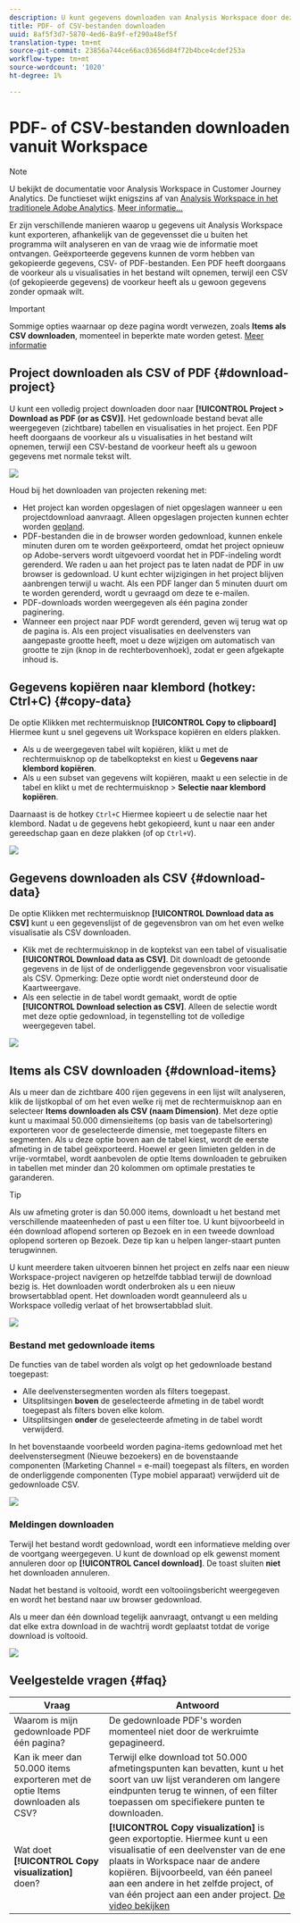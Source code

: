 ```yaml
---
description: U kunt gegevens downloaden van Analysis Workspace door deze te kopiëren of in PDF- en CSV-indeling.
title: PDF- of CSV-bestanden downloaden
uuid: 8af5f3d7-5870-4ed6-8a9f-ef290a48ef5f
translation-type: tm+mt
source-git-commit: 23856a744ce66ac03656d84f72b4bce4cdef253a
workflow-type: tm+mt
source-wordcount: '1020'
ht-degree: 1%

---
```



# PDF- of CSV-bestanden downloaden vanuit Workspace

>[!NOTE]
>
>U bekijkt de documentatie voor Analysis Workspace in Customer Journey Analytics. De functieset wijkt enigszins af van [Analysis Workspace in het traditionele Adobe Analytics](https://docs.adobe.com/content/help/en/analytics/analyze/analysis-workspace/home.html). [Meer informatie...](/help/getting-started/cja-aa.md)

Er zijn verschillende manieren waarop u gegevens uit Analysis Workspace kunt exporteren, afhankelijk van de gegevensset die u buiten het programma wilt analyseren en van de vraag wie de informatie moet ontvangen. Geëxporteerde gegevens kunnen de vorm hebben van gekopieerde gegevens, CSV- of PDF-bestanden. Een PDF heeft doorgaans de voorkeur als u visualisaties in het bestand wilt opnemen, terwijl een CSV (of gekopieerde gegevens) de voorkeur heeft als u gewoon gegevens zonder opmaak wilt.

>[!IMPORTANT]
>
> Sommige opties waarnaar op deze pagina wordt verwezen, zoals **Items als CSV downloaden**, momenteel in beperkte mate worden getest. [Meer informatie](https://docs.adobe.com/content/help/nl-NL/analytics/landing/an-releases.html)

## Project downloaden als CSV of PDF {#download-project}

U kunt een volledig project downloaden door naar **[!UICONTROL Project > Download as PDF (or as CSV)]**. Het gedownloade bestand bevat alle weergegeven (zichtbare) tabellen en visualisaties in het project. Een PDF heeft doorgaans de voorkeur als u visualisaties in het bestand wilt opnemen, terwijl een CSV-bestand de voorkeur heeft als u gewoon gegevens met normale tekst wilt.

![](assets/download-project.png)

Houd bij het downloaden van projecten rekening met:

* Het project kan worden opgeslagen of niet opgeslagen wanneer u een projectdownload aanvraagt. Alleen opgeslagen projecten kunnen echter worden [gepland](https://docs.adobe.com/content/help/en/analytics/analyze/analysis-workspace/curate-share/t-schedule-report.html).
* PDF-bestanden die in de browser worden gedownload, kunnen enkele minuten duren om te worden geëxporteerd, omdat het project opnieuw op Adobe-servers wordt uitgevoerd voordat het in PDF-indeling wordt gerenderd. We raden u aan het project pas te laten nadat de PDF in uw browser is gedownload. U kunt echter wijzigingen in het project blijven aanbrengen terwijl u wacht. Als een PDF langer dan 5 minuten duurt om te worden gerenderd, wordt u gevraagd om deze te e-mailen.
* PDF-downloads worden weergegeven als één pagina zonder paginering.
* Wanneer een project naar PDF wordt gerenderd, geven wij terug wat op de pagina is. Als een project visualisaties en deelvensters van aangepaste grootte heeft, moet u deze wijzigen om automatisch van grootte te zijn (knop in de rechterbovenhoek), zodat er geen afgekapte inhoud is.

## Gegevens kopiëren naar klembord (hotkey: Ctrl+C) {#copy-data}

De optie Klikken met rechtermuisknop **[!UICONTROL Copy to clipboard]** Hiermee kunt u snel gegevens uit Workspace kopiëren en elders plakken.

* Als u de weergegeven tabel wilt kopiëren, klikt u met de rechtermuisknop op de tabelkoptekst en kiest u **Gegevens naar klembord kopiëren**.
* Als u een subset van gegevens wilt kopiëren, maakt u een selectie in de tabel en klikt u met de rechtermuisknop > **Selectie naar klembord kopiëren**.

Daarnaast is de hotkey `Ctrl+C` Hiermee kopieert u de selectie naar het klembord. Nadat u de gegevens hebt gekopieerd, kunt u naar een ander gereedschap gaan en deze plakken (of op `Ctrl+V`).

![](assets/copy-selection.png)

## Gegevens downloaden als CSV {#download-data}

De optie Klikken met rechtermuisknop **[!UICONTROL Download data as CSV]** kunt u een gegevenslijst of de gegevensbron van om het even welke visualisatie als CSV downloaden.

* Klik met de rechtermuisknop in de koptekst van een tabel of visualisatie **[!UICONTROL Download data as CSV]**. Dit downloadt de getoonde gegevens in de lijst of de onderliggende gegevensbron voor visualisatie als CSV. Opmerking: Deze optie wordt niet ondersteund door de Kaartweergave.
* Als een selectie in de tabel wordt gemaakt, wordt de optie **[!UICONTROL Download selection as CSV]**. Alleen de selectie wordt met deze optie gedownload, in tegenstelling tot de volledige weergegeven tabel.

![](assets/download-data-viz.png)

## Items als CSV downloaden {#download-items}

Als u meer dan de zichtbare 400 rijen gegevens in een lijst wilt analyseren, klik de lijstkopbal of om het even welke rij met de rechtermuisknop aan en selecteer **Items downloaden als CSV (naam Dimension)**. Met deze optie kunt u maximaal 50.000 dimensieitems (op basis van de tabelsortering) exporteren voor de geselecteerde dimensie, met toegepaste filters en segmenten. Als u deze optie boven aan de tabel kiest, wordt de eerste afmeting in de tabel geëxporteerd. Hoewel er geen limieten gelden in de vrije-vormtabel, wordt aanbevolen de optie Items downloaden te gebruiken in tabellen met minder dan 20 kolommen om optimale prestaties te garanderen.

>[!TIP]
>
> Als uw afmeting groter is dan 50.000 items, downloadt u het bestand met verschillende maateenheden of past u een filter toe. U kunt bijvoorbeeld in één download aflopend sorteren op Bezoek en in een tweede download oplopend sorteren op Bezoek. Deze tip kan u helpen langer-staart punten terugwinnen.

U kunt meerdere taken uitvoeren binnen het project en zelfs naar een nieuw Workspace-project navigeren op hetzelfde tabblad terwijl de download bezig is. Het downloaden wordt onderbroken als u een nieuw browsertabblad opent. Het downloaden wordt geannuleerd als u Workspace volledig verlaat of het browsertabblad sluit.

![](assets/download-items.png)

### Bestand met gedownloade items

De functies van de tabel worden als volgt op het gedownloade bestand toegepast:

* Alle deelvenstersegmenten worden als filters toegepast.
* Uitsplitsingen **boven** de geselecteerde afmeting in de tabel wordt toegepast als filters boven elke kolom.
* Uitsplitsingen **onder** de geselecteerde afmeting in de tabel wordt verwijderd.

In het bovenstaande voorbeeld worden pagina-items gedownload met het deelvenstersegment (Nieuwe bezoekers) en de bovenstaande componenten (Marketing Channel = e-mail) toegepast als filters, en worden de onderliggende componenten (Type mobiel apparaat) verwijderd uit de gedownloade CSV.

![](assets/downloaded-file.png)

### Meldingen downloaden

Terwijl het bestand wordt gedownload, wordt een informatieve melding over de voortgang weergegeven. U kunt de download op elk gewenst moment annuleren door op **[!UICONTROL Cancel download]**. De toast sluiten **niet** het downloaden annuleren.

Nadat het bestand is voltooid, wordt een voltooiingsbericht weergegeven en wordt het bestand naar uw browser gedownload.

Als u meer dan één download tegelijk aanvraagt, ontvangt u een melding dat elke extra download in de wachtrij wordt geplaatst totdat de vorige download is voltooid.

![](assets/toast.png)

## Veelgestelde vragen {#faq}

| Vraag | Antwoord |
| --- | --- |
| Waarom is mijn gedownloade PDF één pagina? | De gedownloade PDF&#39;s worden momenteel niet door de werkruimte gepagineerd. |
| Kan ik meer dan 50.000 items exporteren met de optie Items downloaden als CSV? | Terwijl elke download tot 50.000 afmetingspunten kan bevatten, kunt u het soort van uw lijst veranderen om langere eindpunten terug te winnen, of een filter toepassen om specifiekere punten te downloaden. |
| Wat doet **[!UICONTROL Copy visualization]** doen? | **[!UICONTROL Copy visualization]** is geen exportoptie. Hiermee kunt u een visualisatie of een deelvenster van de ene plaats in Workspace naar de andere kopiëren. Bijvoorbeeld, van één paneel aan een andere in het zelfde project, of van één project aan een ander project. [De video bekijken](https://www.youtube.com/watch?v=lvmAdKNfWQw) |


